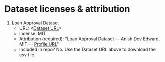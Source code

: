 # Dataset licenses & attribution

1. Loan Approval Dataset
   - URL: <[Dataset URL](https://www.kaggle.com/datasets/anishdevedward/loan-approval-dataset)>
   - License: MIT
   - Attribution (required): "Loan Approval Dataset — Anish Dev Edward, MIT — [Profile URL](https://www.kaggle.com/anishdevedward)"
   - Included in repo? No. Use the Dataset URL above to download the csv file.
